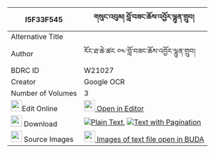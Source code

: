 |I5F33F545|གསུང་འབུམ། བློ་བཟང་ཆོས་འབྱོར་ལྷུན་གྲུབ། 
| --- | --- 
|Alternative Title |
|Author| རོང་ཐ་ཆེ་ཚང ༠༤་བློ་བཟང་ཆོས་འབྱོར་ལྷུན་གྲུབ།
|BDRC ID | W21027
|Creator | Google OCR
|Number of Volumes| 3
|<img width="25" src="https://img.icons8.com/color/25/000000/edit-property.png">Edit Online| [<img width="25" src="https://avatars.githubusercontent.com/u/45091458?s=200&v=4"> Open in Editor](http://editor.openpecha.org/I5F33F545)
|<img width="25" src="https://img.icons8.com/fluent/48/000000/download-2.png"/>  Download | [![](https://img.icons8.com/color/20/000000/txt.png)Plain Text](https://github.com/Openpecha/I5F33F545/releases/download/v1/sungbum_lozang_chojor_lhundrub_plain_I5F33F545.zip), [![](https://img.icons8.com/color/20/000000/txt.png)Text with Pagination](https://github.com/Openpecha/I5F33F545/releases/download/v1/sungbum_lozang_chojor_lhundrub_pages_I5F33F545.zip)
|<img width="25" src="https://img.icons8.com/plasticine/100/000000/pictures-folder.png"/>  Source Images | [<img width="25" src="https://library.bdrc.io/icons/BUDA-small.svg"> Images of text file open in BUDA](https://library.bdrc.io/show/bdr:W21027)
